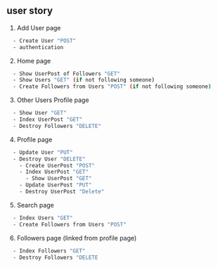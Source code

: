 ## user story 

1. Add User page
```bash
  - Create User "POST"
  - authentication
```
2. Home page
```bash
  - Show UserPost of Followers "GET"
  - Show Users "GET" (if not following someone)
  - Create Followers from Users "POST" (if not following someone)
```
3. Other Users Profile page
```bash
  - Show User "GET"
  - Index UserPost "GET"
  - Destroy Followers "DELETE"
```
4. Profile page
```bash
  - Update User "PUT"
  - Destroy User "DELETE"
    - Create UserPost "POST"
    - Index UserPost "GET"
      - Show UserPost "GET"
    - Update UserPost "PUT"
    - Destroy UserPost "Delete"
```
5. Search page
```bash
  - Index Users "GET"
  - Create Followers from Users "POST"
```
6. Followers page (linked from profile page)
```bash
  - Index Followers "GET"
  - Destroy Followers "DELETE
```
